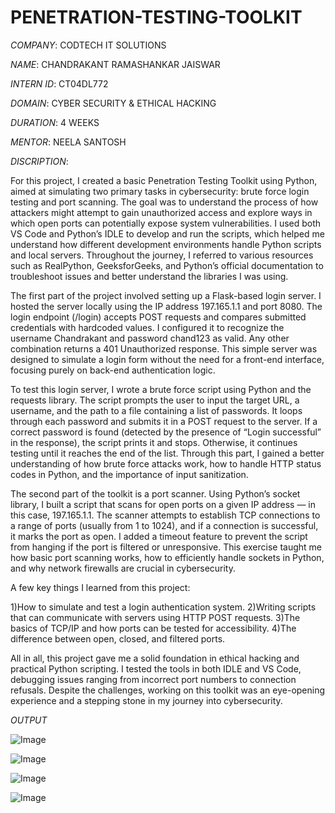 # PENETRATION-TESTING-TOOLKIT

*COMPANY*: CODTECH IT SOLUTIONS

*NAME*: CHANDRAKANT RAMASHANKAR JAISWAR

*INTERN ID*: CT04DL772

*DOMAIN*: CYBER SECURITY & ETHICAL HACKING

*DURATION*: 4 WEEKS

*MENTOR*: NEELA SANTOSH

*DISCRIPTION*:  

For this project, I created a basic Penetration Testing Toolkit using Python, aimed at simulating two primary tasks in cybersecurity: brute force login testing and port scanning. The goal was to understand the process of how attackers might attempt to gain unauthorized access and explore ways in which open ports can potentially expose system vulnerabilities. I used both VS Code and Python’s IDLE to develop and run the scripts, which helped me understand how different development environments handle Python scripts and local servers. Throughout the journey, I referred to various resources such as RealPython, GeeksforGeeks, and Python’s official documentation to troubleshoot issues and better understand the libraries I was using.

The first part of the project involved setting up a Flask-based login server. I hosted the server locally using the IP address 197.165.1.1 and port 8080. The login endpoint (/login) accepts POST requests and compares submitted credentials with hardcoded values. I configured it to recognize the username Chandrakant and password chand123 as valid. Any other combination returns a 401 Unauthorized response. This simple server was designed to simulate a login form without the need for a front-end interface, focusing purely on back-end authentication logic.

To test this login server, I wrote a brute force script using Python and the requests library. The script prompts the user to input the target URL, a username, and the path to a file containing a list of passwords. It loops through each password and submits it in a POST request to the server. If a correct password is found (detected by the presence of “Login successful” in the response), the script prints it and stops. Otherwise, it continues testing until it reaches the end of the list. Through this part, I gained a better understanding of how brute force attacks work, how to handle HTTP status codes in Python, and the importance of input sanitization.

The second part of the toolkit is a port scanner. Using Python’s socket library, I built a script that scans for open ports on a given IP address — in this case, 197.165.1.1. The scanner attempts to establish TCP connections to a range of ports (usually from 1 to 1024), and if a connection is successful, it marks the port as open. I added a timeout feature to prevent the script from hanging if the port is filtered or unresponsive. This exercise taught me how basic port scanning works, how to efficiently handle sockets in Python, and why network firewalls are crucial in cybersecurity.

A few key things I learned from this project:

1)How to simulate and test a login authentication system.
2)Writing scripts that can communicate with servers using HTTP POST requests.
3)The basics of TCP/IP and how ports can be tested for accessibility.
4)The difference between open, closed, and filtered ports.

All in all, this project gave me a solid foundation in ethical hacking and practical Python scripting. I tested the tools in both IDLE and VS Code, debugging issues ranging from incorrect port numbers to connection refusals. Despite the challenges, working on this toolkit was an eye-opening experience and a stepping stone in my journey into cybersecurity.

*OUTPUT* 

![Image](https://github.com/user-attachments/assets/498e6760-a17d-4f32-8d6f-d094c81c9b91)

![Image](https://github.com/user-attachments/assets/4e7f76c6-7c87-48de-b0d4-2e9c6113c475)

![Image](https://github.com/user-attachments/assets/f4d7e9f8-99d4-4e4d-9e6e-a37f822cc38a)

![Image](https://github.com/user-attachments/assets/21364162-4279-4fb2-80e4-8f99b374236c)
